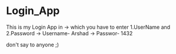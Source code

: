 # Login_App

This is my Login App in 
-> which you have to enter 1.UserName and 2.Password
-> Username- Arshad
-> Passwor- 1432 



don't say to anyone ;)
